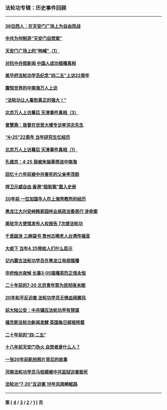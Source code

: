 ### 法轮功专辑：历史事件回顾
---
#### [36位西人：在天安门广场上为自由而战](../../pages/nf5793/n13390029.md?12170430) 
#### [中共为何制造“天安门自焚案”](../../pages/nf5793/n13183270.md?12170430) 
#### [天安门广场上的“呐喊”（1）](../../pages/nf5793/n13105277.md?12170430) 
#### [对抗中共假新闻 中国人成功插播真相](../../pages/nf5793/n12910618.md?12170430) 
#### [美华府法轮功学员纪念“四二五”上访22周年](../../pages/nf5793/n12904445.md?12170430) 
#### [震惊世界的中南海万人上访](../../pages/nf5793/n12903976.md?12170430) 
#### [“法轮功让人看到真正的强大！”](../../pages/nf5793/n12903195.md?12170430) 
#### [北京万人上访幕后 天津事件真相（3）](../../pages/nf5793/n12902807.md?12170430) 
#### [曾慧燕：我曾在世贸大楼专访李洪志先生](../../pages/nf5793/n12898729.md?12170430) 
#### [“4•25”22周年 当年研究生忆经历](../../pages/nf5793/n12894152.md?12170430) 
#### [北京万人上访幕后 天津事件真相（1）](../../pages/nf5793/n12885174.md?12170430) 
#### [孔维京：4·25 我被朱镕基带进中南海](../../pages/nf5793/n12864987.md?12170430) 
#### [回忆十六年前被中共害死的父亲李茂勋](../../pages/nf5793/n12880270.md?12170430) 
#### [捍卫示威自由 香港“阻街案”载入史册](../../pages/nf5793/n12811245.md?12170430) 
#### [20年前 一位加国华人在上海劳教所的经历](../../pages/nf5793/n12707932.md?12170430) 
#### [黑龙江大兴安岭韩家园林业局政法委恶行 涉命案](../../pages/nf5793/n12622815.md?12170430) 
#### [美驻华大使馆发布人权报告 7次提法轮功](../../pages/nf5793/n12520541.md?12170430) 
#### [千里跋涉 三麻袋书 贵州古稀老人台湾传福音](../../pages/nf5793/n12198750.md?12170430) 
#### [大疫下 当年4.25带给人们什么启示](../../pages/nf5793/n12058565.md?12170430) 
#### [记内蒙古法轮功学员在黑龙江电视插播](../../pages/nf5793/n11699194.md?12170430) 
#### [华府烛光夜悼 长春3·05插播英烈正信永恒](../../pages/nf5793/n11397432.md?12170430) 
#### [二十年前的7·20 北京青年郭为民彻夜未眠](../../pages/nf5793/n11354195.md?12170430) 
#### [20年和平反迫害 法轮功学员无惧血雨腥风](../../pages/nf5793/n11348279.md?12170430) 
#### [前大陆公安：中共镇压法轮功早有预谋](../../pages/nf5793/n11352168.md?12170430) 
#### [福克斯法轮功新闻发酵  英国每日邮报转载](../../pages/nf5793/n11285952.md?12170430) 
#### [二十年前的“四·二五”](../../pages/nf5793/n11207639.md?12170430) 
#### [十八年前天安门伪火 自焚者是什么人？](../../pages/nf5793/n10996556.md?12170430) 
#### [一张20年前航拍照片背后的故事](../../pages/nf5793/n10693797.md?12170430) 
#### [河南法轮功学员马桂娥被中共监狱迫害致死](../../pages/nf5793/n10684974.md?12170430) 
#### [法轮功“7‧20”反迫害 19年风雨崎岖路](../../pages/nf5793/n10570834.md?12170430) 

---
#### 第 [ [4](./4.md?12170430) / [3](./3.md?12170430) / [2](./2.md?12170430) / [1](./1.md?12170430) ] 页
